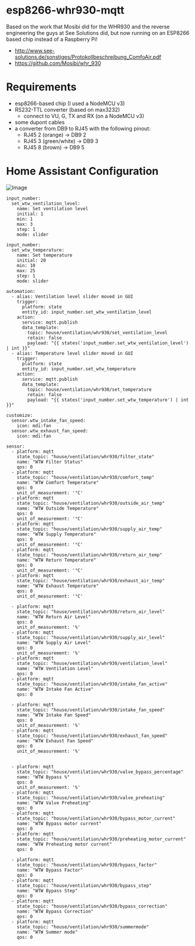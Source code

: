 # esp8266-whr930-mqtt
Based on the work that Mosibi did for the WHR930 and the reverse engineering the guys at See Solutions did, but now running on an ESP8266 based chip instead of a Raspberry Pi!

* http://www.see-solutions.de/sonstiges/Protokollbeschreibung_ComfoAir.pdf
* https://github.com/Mosibi/whr_930

# Requirements
* esp8266-based chip (I used a NodeMCU v3)
* RS232-TTL converter (based on max3232)
  * connect to VU, G, TX and RX (on a NodeMCU v3)
* some dupont cables
* a converter from DB9 to RJ45 with the following pinout:
  * RJ45 2 (orange) -> DB9 2
  * RJ45 3 (green/white) -> DB9 3
  * RJ45 8 (brown) -> DB9 5


# Home Assistant Configuration
![Image](https://raw.githubusercontent.com/LukasdeBoer/esp8266-whr930-mqtt/master/homeassistant.png)
```
input_number:
  set_wtw_ventilation_level:
    name: Set ventilation level
    initial: 1
    min: 1
    max: 3
    step: 1
    mode: slider

input_number:
  set_wtw_temperature:
    name: Set temperature
    initial: 20
    min: 10
    max: 25
    step: 1
    mode: slider

automation:
  - alias: Ventilation level slider moved in GUI
    trigger:
      platform: state
      entity_id: input_number.set_wtw_ventilation_level
    action:
      service: mqtt.publish
      data_template:
        topic: house/ventilation/whr930/set_ventilation_level
        retain: false
        payload: "{{ states('input_number.set_wtw_ventilation_level') | int }}"
  - alias: Temperature level slider moved in GUI
    trigger:
      platform: state
      entity_id: input_number.set_wtw_temperature
    action:
      service: mqtt.publish
      data_template:
        topic: house/ventilation/whr930/set_temperature
        retain: false
        payload: "{{ states('input_number.set_wtw_temperature') | int }}"

customize:
  sensor.wtw_intake_fan_speed:
    icon: mdi:fan
  sensor.wtw_exhaust_fan_speed:
    icon: mdi:fan

sensor:
  - platform: mqtt
    state_topic: "house/ventilation/whr930/filter_state"
    name: "WTW Filter Status"
    qos: 0
  - platform: mqtt
    state_topic: "house/ventilation/whr930/comfort_temp"
    name: "WTW Comfort Temperature"
    qos: 0
    unit_of_measurement: '°C'
  - platform: mqtt
    state_topic: "house/ventilation/whr930/outside_air_temp"
    name: "WTW Outside Temperature"
    qos: 0
    unit_of_measurement: '°C'
  - platform: mqtt
    state_topic: "house/ventilation/whr930/supply_air_temp"
    name: "WTW Supply Temperature"
    qos: 0
    unit_of_measurement: '°C'
  - platform: mqtt
    state_topic: "house/ventilation/whr930/return_air_temp"
    name: "WTW Return Temperature"
    qos: 0
    unit_of_measurement: '°C'
  - platform: mqtt
    state_topic: "house/ventilation/whr930/exhaust_air_temp"
    name: "WTW Exhaust Temperature"
    qos: 0
    unit_of_measurement: '°C'

  - platform: mqtt
    state_topic: "house/ventilation/whr930/return_air_level"
    name: "WTW Return Air Level"
    qos: 0
    unit_of_measurement: '%'
  - platform: mqtt
    state_topic: "house/ventilation/whr930/supply_air_level"
    name: "WTW Supply Air Level"
    qos: 0
    unit_of_measurement: '%'
  - platform: mqtt
    state_topic: "house/ventilation/whr930/ventilation_level"
    name: "WTW Ventilation Level"
    qos: 0
  - platform: mqtt
    state_topic: "house/ventilation/whr930/intake_fan_active"
    name: "WTW Intake Fan Active"
    qos: 0

  - platform: mqtt
    state_topic: "house/ventilation/whr930/intake_fan_speed"
    name: "WTW Intake Fan Speed"
    qos: 0
    unit_of_measurement: '%'
  - platform: mqtt
    state_topic: "house/ventilation/whr930/exhaust_fan_speed"
    name: "WTW Exhaust Fan Speed"
    qos: 0
    unit_of_measurement: '%'


  - platform: mqtt
    state_topic: "house/ventilation/whr930/valve_bypass_percentage"
    name: "WTW Bypass %"
    qos: 0
    unit_of_measurement: '%'
  - platform: mqtt
    state_topic: "house/ventilation/whr930/valve_preheating"
    name: "WTW Valve Preheating"
    qos: 0
  - platform: mqtt
    state_topic: "house/ventilation/whr930/bypass_motor_current"
    name: "WTW Bypass motor current"
    qos: 0
  - platform: mqtt
    state_topic: "house/ventilation/whr930/preheating_motor_current"
    name: "WTW Preheating motor current"
    qos: 0

  - platform: mqtt
    state_topic: "house/ventilation/whr930/bypass_factor"
    name: "WTW Bypass Factor"
    qos: 0
  - platform: mqtt
    state_topic: "house/ventilation/whr930/bypass_step"
    name: "WTW Bypass Step"
    qos: 0
  - platform: mqtt
    state_topic: "house/ventilation/whr930/bypass_correction"
    name: "WTW Bypass Correction"
    qos: 0
  - platform: mqtt
    state_topic: "house/ventilation/whr930/summermode"
    name: "WTW Summer mode"
    qos: 0

```